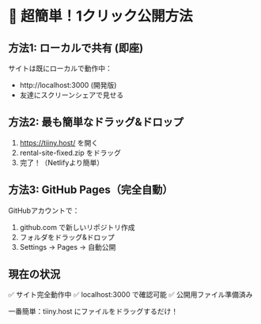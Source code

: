 # 🚀 超簡単！1クリック公開方法

## 方法1: ローカルで共有 (即座)
サイトは既にローカルで動作中：
- http://localhost:3000 (開発版)
- 友達にスクリーンシェアで見せる

## 方法2: 最も簡単なドラッグ&ドロップ
1. https://tiiny.host/ を開く
2. rental-site-fixed.zip をドラッグ
3. 完了！（Netlifyより簡単）

## 方法3: GitHub Pages（完全自動）
GitHubアカウントで：
1. github.com で新しいリポジトリ作成
2. フォルダをドラッグ&ドロップ
3. Settings → Pages → 自動公開

## 現在の状況
✅ サイト完全動作中
✅ localhost:3000 で確認可能
✅ 公開用ファイル準備済み

一番簡単：tiiny.host にファイルをドラッグするだけ！